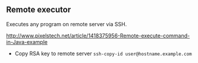 Remote executor
-------------

Executes any program on remote server via SSH.

http://www.pixelstech.net/article/1418375956-Remote-execute-command-in-Java-example


* Copy RSA key to remote server
`ssh-copy-id user@hostname.example.com`